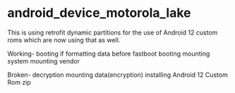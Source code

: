 # android_device_motorola_lake


This is using retrofit dynamic partitions for the use of Android 12 custom roms which are now using that as well.

Working-
booting if formatting data before fastboot booting
mounting system
mounting vendor

Broken-
decryption
mounting data(encryption)
installing Android 12 Custom Rom zip
